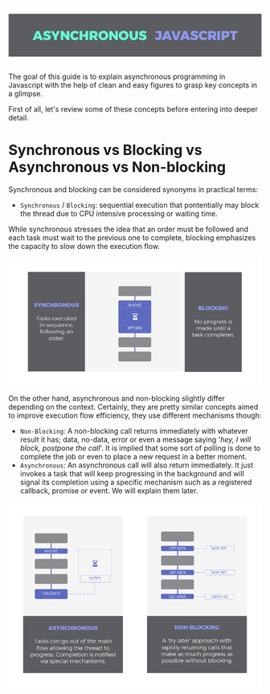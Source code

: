 ![Asynchronous Javascript Header](src/infographics/header.png)


The goal of this guide is to explain asynchronous programming in Javascript with the help of clean and easy figures to grasp key concepts in a glimpse. 

First of all, let's review some of these concepts before entering into deeper detail.

# Synchronous vs Blocking vs Asynchronous vs Non-blocking

Synchronous and blocking can be considered synonyms in practical terms: 
- `Synchronous` / `Blocking`: sequential execution that pontentially may block the thread due to CPU intensive processing or waiting time.

While synchronous stresses the idea that an order must be followed and each task must wait to the previous one to complete, blocking emphasizes the capacity to slow down the execution flow.

![Synchronous / Blocking](src/infographics/sync_blocking.png)

On the other hand, asynchronous and non-blocking slightly differ depending on the context. Certainly, they are pretty similar concepts aimed to improve execution flow efficiency, they use different mechanisms though:

- `Non-Blocking`: A non-blocking call returns immediately with whatever result it has; data, no-data, error or even a message saying '*hey, I will block, postpone the call*'. It is implied that some sort of polling is done to complete the job or even to place a new request in a better moment.
- `Asynchronous`: An asynchronous call will also return immediately. It just invokes a task that will keep progressing in the background and will signal its completion using a specific mechanism such as a registered callback, promise or event. We will explain them later.

![Asynchronous vs Non Blocking](src/infographics/async_vs_nonblocking.png)

